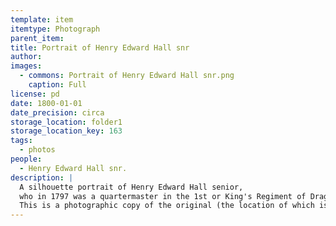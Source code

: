 ```yaml
---
template: item
itemtype: Photograph
parent_item: 
title: Portrait of Henry Edward Hall snr
author: 
images:
  - commons: Portrait of Henry Edward Hall snr.png
    caption: Full
license: pd
date: 1800-01-01
date_precision: circa
storage_location: folder1
storage_location_key: 163
tags:
  - photos
people:
  - Henry Edward Hall snr.
description: |
  A silhouette portrait of Henry Edward Hall senior,
  who in 1797 was a quartermaster in the 1st or King's Regiment of Dragoon Guards.
  This is a photographic copy of the original (the location of which is not known).
---
```

